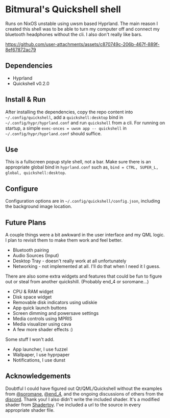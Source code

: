 # Bitmural's Quickshell shell

Runs on NixOS unstable using uwsm based Hyprland. The main reason I created this shell was to be able to turn my computer off and connect my bluetooth headphones without the cli. I also don't really like bars. 


https://github.com/user-attachments/assets/c870749c-206b-467f-889f-8ef67872ac79


## Dependencies
- Hyprland
- Quickshell v0.2.0

## Install & Run
After installing the dependencies, copy the repo content into `~/.config/quickshell`, add a `quickshell:desktop` bind in `~/.config/hypr/hyprland.conf` and run `quickshell` from a cli. For running on startup, a simple `exec-onces = uwsm app -- quickshell` in `~/.config/hypr/hyprland.conf` should suffice.

## Use
This is a fullscreen popup style shell, not a bar. Make sure there is an appropriate global bind in `hyprland.conf` such as, `bind = CTRL, SUPER_L, global, quickshell:desktop`.

## Configure
Configuration options are in `~/.config/quickshell/config.json`, including the background image location.

## Future Plans
A couple things were a bit awkward in the user interface and my QML logic. I plan to revisit them to make them work and feel better.
- Bluetooth pairing
- Audio Sources (Input)
- Desktop Tray - doesn't really work at all unfortunately
- Networking - not implemented at all. I'll do that when I need it I guess.

There are also some extra widgets and features that could be fun to figure out or steal from another quickshill. (Probably end_4 or soromane...)
 - CPU & RAM widget
 - Disk space widget
 - Removable disk indicators using udiskie
 - App quick launch buttons
 - Screen dimming and powersave settings
 - Media controls using MPRIS
 - Media visualizer using cava
 - A few more shader effects :)

Some stuff I won't add.
 - App launcher, I use fuzzel
 - Wallpaper, I use hyprpaper
 - Notifications, I use dunst

## Acknowledgements
Doubtful I could have figured out Qt/QML/Quickshell without the examples from [@soromane](https://github.com/soramanew), [@end_4](https://github.com/end-4), and the ongoing discussions of others from the [discord](https://discord.gg/UtZeT3xNyT). Thank you! I also didn't write the included shader. It's a modified shader from [Shadertoy](https://www.shadertoy.com/). I've included a url to the source in every appropriate shader file.
